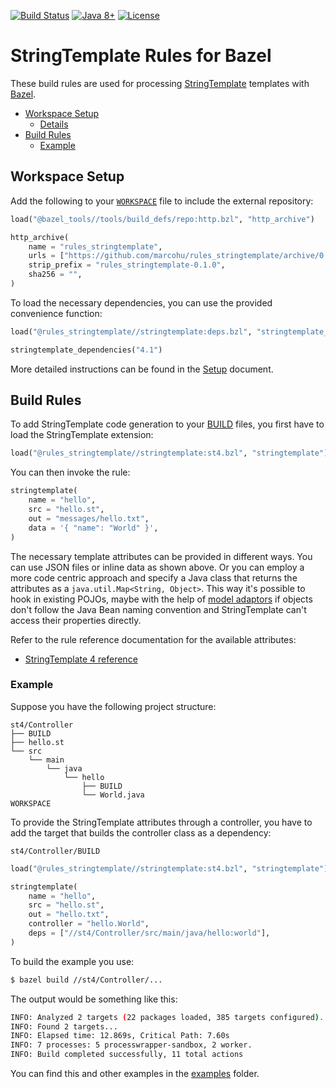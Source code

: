[![Build Status](https://travis-ci.org/marcohu/rules_stringtemplate.png?branch=master)](https://travis-ci.org/marcohu/rules_stringtemplate)
[![Java 8+](https://img.shields.io/badge/java-8+-4c7e9f.svg)](https://java.oracle.com)
[![License](https://img.shields.io/badge/license-Apache2-blue.svg)](https://github.com/marcohu/rules_stringtemplate/blob/master/LICENSE)

# StringTemplate Rules for Bazel

These build rules are used for processing [StringTemplate](https://www.stringtemplate.org)
templates with [Bazel](https://bazel.build/).

  * [Workspace Setup](#setup)
    + [Details](docs/setup.md)
  * [Build Rules](#build_rules)
    - [Example](#example)

<a name="setup"></a>
## Workspace Setup

Add the following to your [`WORKSPACE`](https://docs.bazel.build/versions/master/build-ref.html#workspace)
file to include the external repository:

```python
load("@bazel_tools//tools/build_defs/repo:http.bzl", "http_archive")

http_archive(
    name = "rules_stringtemplate",
    urls = ["https://github.com/marcohu/rules_stringtemplate/archive/0.1.0.tar.gz"],
    strip_prefix = "rules_stringtemplate-0.1.0",
    sha256 = "",
)
```

To load the necessary dependencies, you can use the provided convenience function:

```python
load("@rules_stringtemplate//stringtemplate:deps.bzl", "stringtemplate_dependencies")

stringtemplate_dependencies("4.1")
```

More detailed instructions can be found in the [Setup](docs/setup.md#setup) document.


<a name="build_rules"></a>
## Build Rules

To add StringTemplate code generation to your
[BUILD](https://docs.bazel.build/versions/master/build-ref.html#BUILD_files)
files, you first have to load the StringTemplate extension:

```python
load("@rules_stringtemplate//stringtemplate:st4.bzl", "stringtemplate")
```

You can then invoke the rule:

```python
stringtemplate(
    name = "hello",
    src = "hello.st",
    out = "messages/hello.txt",
    data = '{ "name": "World" }',
)
```

The necessary template attributes can be provided in different ways. You can use JSON files
or inline data as shown above. Or you can employ a more code centric approach and specify
a Java class that returns the attributes as a `java.util.Map<String, Object>`. This way it's
possible to hook in existing POJOs, maybe with the help of
[model adaptors](https://github.com/antlr/stringtemplate4/blob/master/doc/adaptors.md#model-adaptors)
if objects don't follow the Java Bean naming convention and StringTemplate can't access
their properties directly.

Refer to the rule reference documentation for the available attributes:

* <a href="docs/st4.md">StringTemplate 4 reference</a>


<a name="example"></a>
### Example

Suppose you have the following project structure:

```
st4/Controller
├── BUILD
├── hello.st
└── src
    └── main
        └── java
            └── hello
                ├── BUILD
                └── World.java
WORKSPACE
```

To provide the StringTemplate attributes through a controller, you have to add
the target that builds the controller class as a dependency:

`st4/Controller/BUILD`
```python
load("@rules_stringtemplate//stringtemplate:st4.bzl", "stringtemplate")

stringtemplate(
    name = "hello",
    src = "hello.st",
    out = "hello.txt",
    controller = "hello.World",
    deps = ["//st4/Controller/src/main/java/hello:world"],
)
```

To build the example you use:

```bash
$ bazel build //st4/Controller/...
```

The output would be something like this:

```bash
INFO: Analyzed 2 targets (22 packages loaded, 385 targets configured).
INFO: Found 2 targets...
INFO: Elapsed time: 12.869s, Critical Path: 7.60s
INFO: 7 processes: 5 processwrapper-sandbox, 2 worker.
INFO: Build completed successfully, 11 total actions
```

You can find this and other examples in the [examples](examples) folder.
